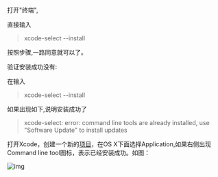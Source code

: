 打开"终端",

直接输入

> xcode-select --install

按照步骤,一路同意就可以了。



验证安装成功没有:

在输入

> xcode-select --install

如果出现如下,说明安装成功了

> xcode-select: error: command line tools are already installed, use "Software Update" to install updates



打开Xcode，创建一个新的[项目](http://www.07net01.com/tags-项目-0.html)，在OS X下面选择Application,如果右侧出现Command line tool图标，表示已经安装成功。如图：

![img](https://gitee.com/nlpleaf/PicGo/raw/master/20200628181253.png)